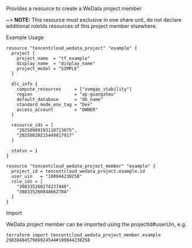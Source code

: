 Provides a resource to create a WeData project member

~> **NOTE:** This resource must exclusive in one share unit, do not declare additional roleIds resources of this project member elsewhere.

Example Usage

```hcl
resource "tencentcloud_wedata_project" "example" {
  project {
    project_name  = "tf_example"
    display_name  = "display_name"
    project_model = "SIMPLE"
  }

  dlc_info {
    compute_resources     = ["svmgao_stability"]
    region                = "ap-guangzhou"
    default_database      = "db_name"
    standard_mode_env_tag = "Dev"
    access_account        = "OWNER"
  }

  resource_ids = [
    "20250909193110713075",
    "20250820215449817917"
  ]

  status = 1
}

resource "tencentcloud_wedata_project_member" "example" {
  project_id = tencentcloud_wedata_project.example.id
  user_uin   = "100044238258"
  role_ids = [
    "308335260274237440",
    "308335260844662784"
  ]
}
```

Import

WeData project member can be imported using the projectId#userUin, e.g.

```
terraform import tencentcloud_wedata_project_member.example 2983848457986924544#100044238258
```
